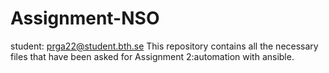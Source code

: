 # Assignment-NSO
student: prga22@student.bth.se 
This repository contains all the necessary files that have been asked for Assignment 2:automation with ansible.  

